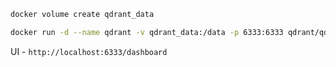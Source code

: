 ```bash
docker volume create qdrant_data

docker run -d --name qdrant -v qdrant_data:/data -p 6333:6333 qdrant/qdrant
```

UI - `http://localhost:6333/dashboard`

